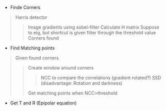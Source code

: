 
- Finde Corners
>Harris detector
> > Image gradients using sobel-filter
> > Calculate H matrix
> > Suppose to eig, but shortcut is given 
> > filter through the threshold value
> > Corners found

- Find Matching points
> Given found corners
> > Create window around corners
> >> NCC to compare the correlations (gradient rotated?)
> >> SSD (disadvantage: Rotation and darkness)
> >
> > Get matching points when NCC>threshold

- Get T and R (Epipolar equation)